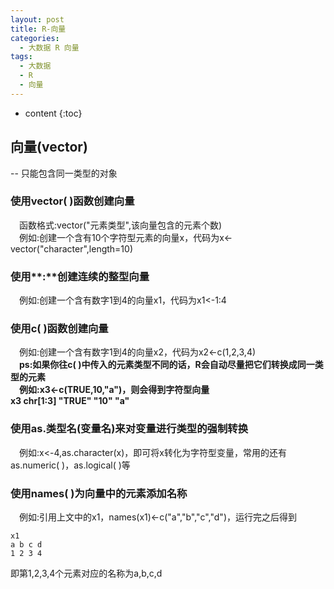 ```yaml
---
layout: post
title: R-向量
categories:
  - 大数据 R 向量
tags:
  - 大数据
  - R
  - 向量
---
```


* content
{:toc}

## 向量(vector)
--&nbsp;只能包含同一类型的对象<br>

### 使用vector(&nbsp;)函数创建向量
&emsp;函数格式:vector("元素类型",该向量包含的元素个数)<br>
&emsp;例如:创建一个含有10个字符型元素的向量x，代码为x<-vector("character",length=10)<br>

### 使用**:**创建连续的整型向量
&emsp;例如:创建一个含有数字1到4的向量x1，代码为x1<-1:4<br>

### 使用c(&nbsp;)函数创建向量
&emsp;例如:创建一个含有数字1到4的向量x2，代码为x2<-c(1,2,3,4)<br>
&emsp;**ps:如果你往c(&nbsp;)中传入的元素类型不同的话，R会自动尽量把它们转换成同一类型的元素<br>
&emsp;例如:x3<-c(TRUE,10,"a")，则会得到字符型向量x3&nbsp;chr[1:3]&nbsp;"TRUE"&nbsp;"10"&nbsp;"a"<br>**

### 使用as.类型名(变量名)来对变量进行类型的强制转换
&emsp;例如:x<-4,as.character(x)，即可将x转化为字符型变量，常用的还有as.numeric(&nbsp;)，as.logical(&nbsp;)等<br>

### 使用names(&nbsp;)为向量中的元素添加名称
&emsp;例如:引用上文中的x1，names(x1)<-c("a","b","c","d")，运行完之后得到<br>

	x1
	a b c d
	1 2 3 4
	
即第1,2,3,4个元素对应的名称为a,b,c,d<br>

